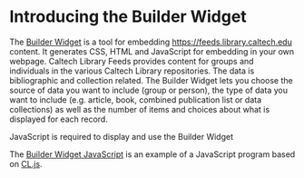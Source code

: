 
# Introducing the Builder Widget

The [Builder Widget](builder-widget-dev.html) is a tool for embedding 
https://feeds.library.caltech.edu content. It generates CSS, 
HTML and JavaScript for embedding in your 
own webpage. Caltech Library Feeds provides content for groups and
individuals in the various Caltech Library repositories. The data
is bibliographic and collection related. The Builder Widget lets
you choose the source of data you want to include (group or person),
the type of data you want to include (e.g. article, book, combined
publication list or data collections) as well as the number of items
and choices about what is displayed for each record.


<!-- START: Builder Widget -->

<section id="builder-widget" class="widget">
<!-- This is where "the widget" should display -->
</section>

<noscript>JavaScript is required to display and use the Builder Widget</noscript>

<script src="../scripts/CL-core.js"></script>
<script src="../scripts/CL-feeds.js"></script>
<script src="../scripts/CL-feeds-ui.js"></script>

<script src="../scripts/CL-BuilderWidget.js"></script>

<script>
(function (document, window) {
    let cl = Object.assign({}, window.CL),
        widget_element = document.getElementById("builder-widget");

    /* NOTE: We want the builder to be hosted
     * where our code is deployed */
    cl.BaseURL = "";
    cl.BuilderWidget(widget_element);
}(document, window));
</script>



<!--   END: Builder Widget -->

The [Builder Widget JavaScript](CL-Builder-Widget.js "link to source code of Builder Widget") is an example of a JavaScript program based on
[CL.js](../scripts/CL.js "link to source code for CL.js").

